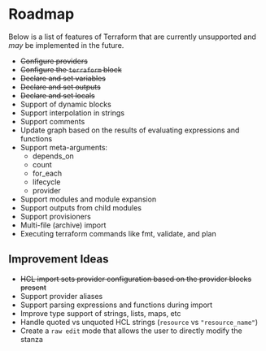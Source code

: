 # Roadmap
Below is a list of features of Terraform that are currently unsupported and _may_ be implemented in the future.

- ~~Configure providers~~
- ~~Configure the `terraform` block~~
- ~~Declare and set variables~~
- ~~Declare and set outputs~~
- ~~Declare and set locals~~
- Support of dynamic blocks
- Support interpolation in strings
- Support comments
- Update graph based on the results of evaluating expressions and functions
- Support meta-arguments:
  - depends_on
  - count
  - for_each
  - lifecycle
  - provider
- Support modules and module expansion
- Support outputs from child modules
- Support provisioners
- Multi-file (archive) import
- Executing terraform commands like fmt, validate, and plan

## Improvement Ideas
- ~~HCL import sets provider configuration based on the provider blocks present~~
- Support provider aliases
- Support parsing expressions and functions during import
- Improve type support of strings, lists, maps, etc
- Handle quoted vs unquoted HCL strings (`resource` vs `"resource_name"`)
- Create a `raw edit` mode that allows the user to directly modify the stanza
